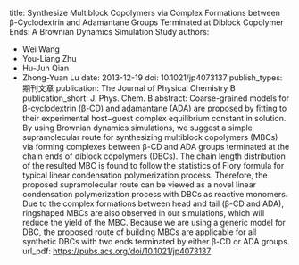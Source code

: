 title: Synthesize Multiblock Copolymers via Complex Formations between  β-Cyclodextrin and Adamantane Groups Terminated at Diblock Copolymer  Ends: A Brownian Dynamics Simulation Study
authors:
- Wei Wang
- You-Liang Zhu
- Hu-Jun Qian
- Zhong-Yuan Lu
date: 2013-12-19
doi: 10.1021/jp4073137
publish_types: 期刊文章
publication: The Journal of Physical Chemistry B
publication_short: J. Phys. Chem. B
abstract: Coarse-grained models for β-cyclodextrin (β-CD) and adamantane  (ADA) are proposed by ﬁtting to their experimental host−guest complex  equilibrium constant in solution. By using Brownian dynamics  simulations, we suggest a simple supramolecular route for synthesizing  multiblock copolymers (MBCs) via forming complexes between β-CD and ADA  groups terminated at the chain ends of diblock copolymers (DBCs). The  chain length distribution of the resulted MBC is found to follow the  statistics of Flory formula for typical linear condensation  polymerization process. Therefore, the proposed supramolecular route can  be viewed as a novel linear condensation polymerization process with  DBCs as reactive monomers. Due to the complex formations between head  and tail (β-CD and ADA), ringshaped MBCs are also observed in our  simulations, which will reduce the yield of the MBC. Because we are  using a generic model for DBC, the proposed route of building MBCs are  applicable for all synthetic DBCs with two ends terminated by either  β-CD or ADA groups.
url_pdf: https://pubs.acs.org/doi/10.1021/jp4073137

